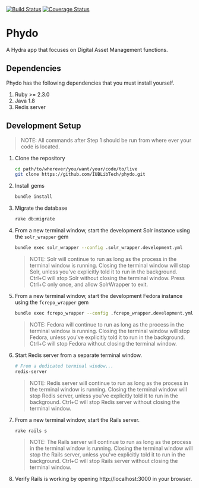 [![Build Status](https://travis-ci.org/IUBLibTech/phydo.svg?branch=master)](https://travis-ci.org/IUBLibTech/phydo)
[![Coverage Status](https://coveralls.io/repos/github/IUBLibTech/phydo/badge.svg?branch=master)](https://coveralls.io/github/IUBLibTech/phydo?branch=master)

# Phydo

A Hydra app that focuses on Digital Asset Management functions.


## Dependencies

Phydo has the following dependencies that you must install yourself.

1. Ruby >= 2.3.0
1. Java 1.8
1. Redis server

## Development Setup

> NOTE: All commands after Step 1 should be run from where ever your code is located.

1. Clone the repository
   ```bash
   cd path/to/wherever/you/want/your/code/to/live
   git clone https://github.com/IUBLibTech/phydo.git
   ```

1. Install gems
   ```bash
   bundle install
   ```

1. Migrate the database
   ```bash
   rake db:migrate
   ```

1. From a new terminal window, start the development Solr instance using the `solr_wrapper` gem
   ```bash
   bundle exec solr_wrapper --config .solr_wrapper.development.yml
   ```

   > NOTE: Solr will continue to run as long as the process in the terminal
   > window is running. Closing the terminal window will stop Solr, unless
   > you've explicitly told it to run in the background. Ctrl+C will stop Solr
   > without closing the terminal window. Press Ctrl+C only once, and allow
   > SolrWrapper to exit.

1. From a new terminal window, start the development Fedora instance using the `fcrepo_wrapper` gem
   ```bash
   bundle exec fcrepo_wrapper --config .fcrepo_wrapper.development.yml
   ```

   > NOTE: Fedora will continue to run as long as the process in the terminal
   > window is running. Closing the terminal window will stop Fedora, unless
   > you've explicitly told it to run in the background. Ctrl+C will stop Fedora
   > without closing the terminal window.

1. Start Redis server from a separate terminal window.
   ```bash
   # From a dedicated terminal window...
   redis-server
   ```

   > NOTE: Redis server will continue to run as long as the process in the
   > terminal window is running. Closing the terminal window will stop Redis
   > server, unless you've explicitly told it to run in the background. Ctrl+C
   > will stop Redis server without closing the terminal window.


1. From a new terminal window, start the Rails server.
   ```bash
   rake rails s
   ```

   > NOTE: The Rails server will continue to run as long as the process in the
   > terminal window is running. Closing the terminal window will stop the
   > Rails server, unless you've explicitly told it to run in the background.
   > Ctrl+C will stop Rails server without closing the terminal window.

1. Verify Rails is working by opening http://localhost:3000 in your browser.
